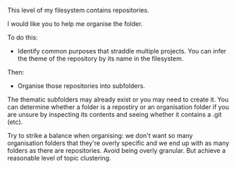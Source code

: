 This level of my filesystem contains repositories.

I would like you to help me organise the folder.

To do this:

- Identify common purposes that straddle multiple projects. You can infer the theme of the repository by its name in the filesystem.

Then:

- Organise those repositories into subfolders.

The thematic subfolders may already exist or you may need to create it. You can determine whether a folder is a repostiry or an organisation folder if you are unsure by inspecting its contents and seeing whether it contains a .git (etc).

Try to strike a balance when organising: we don't want so many organisation folders that they're overly specific and we end up with as many folders as there are repositories. Avoid being overly granular. But achieve a reasonable level of topic clustering.